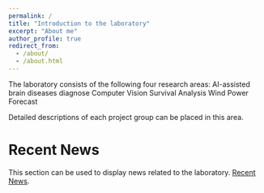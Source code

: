 ```yaml
---
permalink: /
title: "Introduction to the laboratory"
excerpt: "About me"
author_profile: true
redirect_from: 
  - /about/
  - /about.html
---
```


The laboratory consists of the following four research areas:
AI-assisted brain diseases diagnose
Computer Vision
Survival Analysis
Wind Power Forecast

Detailed descriptions of each project group can be placed in this area.

Recent News
======
This section can be used to display news related to the laboratory. [Recent News](https://NCEPU-AILab.github.io).
